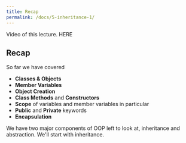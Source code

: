 ```yaml
---
title: Recap
permalink: /docs/5-inheritance-1/
---
```


Video of this lecture.  HERE


## Recap

So far we have covered
* **Classes & Objects**
* **Member Variables**
* **Object Creation**
* **Class Methods** and **Constructors**
* **Scope** of variables and member variables in particular
* **Public** and **Private** keywords
* **Encapsulation**

We have two major components of OOP left to look at, inheritance and abstraction. We'll start with inheritance.  



